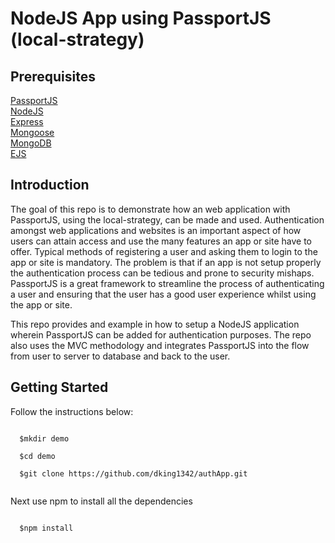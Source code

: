 <h1>NodeJS App using PassportJS (local-strategy)</h1>
<h2>Prerequisites</h2>
<a href="http://www.passportjs.org/">PassportJS</a></br>
<a href="https://nodejs.org/en/">NodeJS</a></br>
<a href="https://expressjs.com/">Express</a></br>
<a href="https://mongoosejs.com/">Mongoose</a></br>
<a href="https://www.mongodb.com/">MongoDB</a></br>
<a href="https://ejs.co/">EJS</a></br>
<h2>Introduction</h2>
<p>
The goal of this repo is to demonstrate how an web application with PassportJS, using the local-strategy, can be made and used.
Authentication amongst web applications and websites is an important aspect of how users can attain access and use the many features an app or site have to offer. Typical methods of registering a user and asking them to login to the app or site is mandatory. The problem is that if an app is not setup properly the authentication process can be tedious and prone to security mishaps. PassportJS is a great framework to streamline the process of authenticating a user and ensuring that the user has a good user experience whilst using the app or site. 
</p>
<p>
This repo provides and example in how to setup a NodeJS application wherein PassportJS can be added for authentication purposes. The repo also uses the MVC methodology and integrates PassportJS into the flow from user to server to database and back to the user.
</p>


<h2>Getting Started</h2>
<p>
Follow the instructions below:
</p>
<code>
  $mkdir demo </br>
  $cd demo </br>
  $git clone https://github.com/dking1342/authApp.git </br>
</code>
<p>
Next use npm to install all the dependencies
</p>
<code>
  $npm install
</code>

